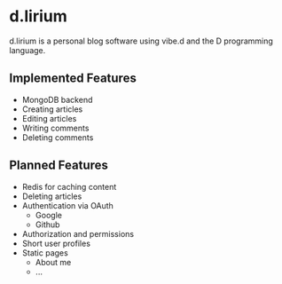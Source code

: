 d.lirium
========

d.lirium is a personal blog software using vibe.d and the D programming language.

## Implemented Features

*   MongoDB backend
*   Creating articles
*   Editing articles
*   Writing comments
*   Deleting comments

## Planned Features

*   Redis for caching content
*   Deleting articles
*   Authentication via OAuth
    *   Google
    *   Github
*   Authorization and permissions
*   Short user profiles
*   Static pages
    *   About me
    *   ...

